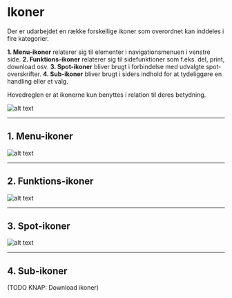 # Ikoner

Der er udarbejdet en række forskellige ikoner som overordnet kan inddeles i fire kategorier.

**1. Menu-ikoner** relaterer sig til elementer i navigationsmenuen i venstre side.
**2. Funktions-ikoner** relaterer sig til sidefunktioner som f.eks. del, print, download osv.
**3. Spot-ikoner** bliver brugt i forbindelse med udvalgte spot-overskrifter.
**4. Sub-ikoner** bliver brugt i siders indhold for at tydeliggøre en handling eller et valg.

Hovedreglen er at ikonerne kun benyttes i relation til deres betydning.

![alt text](/images/icons-menu.png "1. Menu-ikoner")

------

## 1. Menu-ikoner



![alt text](/images/icons-functions.png "2. Funktions-ikoner")

------

## 2. Funktions-ikoner



![alt text](/images/icons-spot.png "3. Spot-ikoner")

------

## 3. Spot-ikoner



![alt text](/images/icons-sub.png "4. Sub-ikoner")

------

## 4. Sub-ikoner




(TODO KNAP: Download ikoner)
